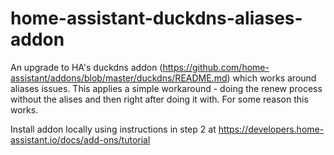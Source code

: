 # home-assistant-duckdns-aliases-addon
An upgrade to HA's duckdns addon (https://github.com/home-assistant/addons/blob/master/duckdns/README.md) which works around aliases issues.
This applies a simple workaround - doing the renew process without the alises and then right after doing it with. For some reason this works.

Install addon locally using instructions in step 2 at https://developers.home-assistant.io/docs/add-ons/tutorial
